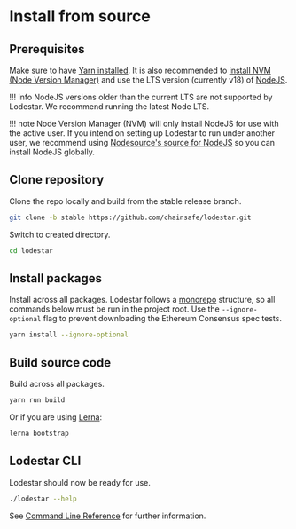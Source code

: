 # Install from source

## Prerequisites

Make sure to have [Yarn installed](https://classic.yarnpkg.com/en/docs/install). It is also recommended to [install NVM (Node Version Manager)](https://github.com/nvm-sh/nvm) and use the LTS version (currently v18) of [NodeJS](https://nodejs.org/en/).

<!-- prettier-ignore-start -->
!!! info
    NodeJS versions older than the current LTS are not supported by Lodestar. We recommend running the latest Node LTS.

!!! note
    Node Version Manager (NVM) will only install NodeJS for use with the active user. If you intend on setting up Lodestar to run under another user, we recommend using [Nodesource's source for NodeJS](https://github.com/nodesource/distributions/blob/master/README.md#installation-instructions) so you can install NodeJS globally.
<!-- prettier-ignore-end -->

## Clone repository

Clone the repo locally and build from the stable release branch.

```bash
git clone -b stable https://github.com/chainsafe/lodestar.git
```

Switch to created directory.

```bash
cd lodestar
```

## Install packages

Install across all packages. Lodestar follows a [monorepo](https://github.com/lerna/lerna) structure, so all commands below must be run in the project root. Use the `--ignore-optional` flag to prevent downloading the Ethereum Consensus spec tests.

```bash
yarn install --ignore-optional
```

## Build source code

Build across all packages.

```bash
yarn run build
```

Or if you are using [Lerna](https://lerna.js.org/):

```bash
lerna bootstrap
```

## Lodestar CLI

Lodestar should now be ready for use.

```bash
./lodestar --help
```

See [Command Line Reference](./../reference/cli.md) for further information.

